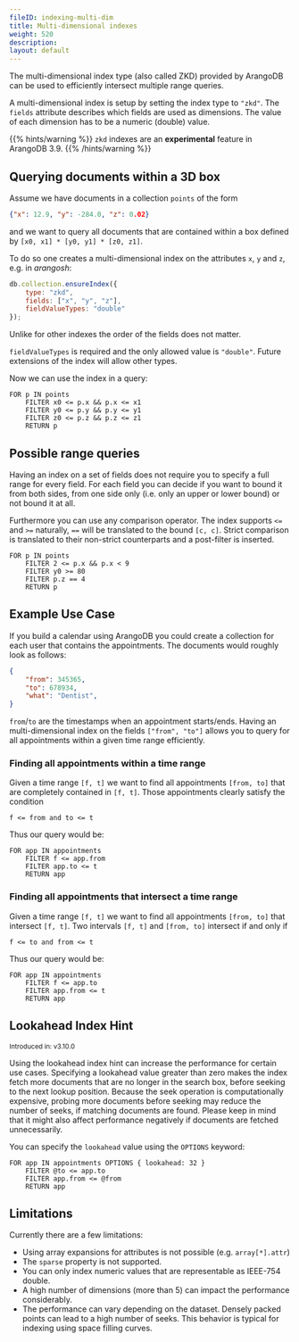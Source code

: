 ```yaml
---
fileID: indexing-multi-dim
title: Multi-dimensional indexes
weight: 520
description: 
layout: default
---
```

The multi-dimensional index type (also called ZKD) provided by ArangoDB can be
used to efficiently intersect multiple range queries.

A multi-dimensional index is setup by setting the index type to `"zkd"`.
The `fields` attribute describes which fields are used as dimensions.
The value of each dimension has to be a numeric (double) value.

{{% hints/warning %}}
`zkd` indexes are an **experimental** feature in ArangoDB 3.9.
{{% /hints/warning %}}

## Querying documents within a 3D box

Assume we have documents in a collection `points` of the form

```json
{"x": 12.9, "y": -284.0, "z": 0.02}
```

and we want to query all documents that are contained within a box defined by
`[x0, x1] * [y0, y1] * [z0, z1]`.

To do so one creates a multi-dimensional index on the attributes `x`, `y` and
`z`, e.g. in _arangosh_:

```js
db.collection.ensureIndex({
    type: "zkd",
    fields: ["x", "y", "z"],
    fieldValueTypes: "double"
});
```

Unlike for other indexes the order of the fields does not matter.

`fieldValueTypes` is required and the only allowed value is `"double"`.
Future extensions of the index will allow other types.

Now we can use the index in a query:

```aql
FOR p IN points
    FILTER x0 <= p.x && p.x <= x1
    FILTER y0 <= p.y && p.y <= y1
    FILTER z0 <= p.z && p.z <= z1
    RETURN p
```

## Possible range queries

Having an index on a set of fields does not require you to specify a full range
for every field. For each field you can decide if you want to bound
it from both sides, from one side only (i.e. only an upper or lower bound)
or not bound it at all.

Furthermore you can use any comparison operator. The index supports `<=` and `>=`
naturally, `==` will be translated to the bound `[c, c]`. Strict comparison
is translated to their non-strict counterparts and a post-filter is inserted.

```aql
FOR p IN points
    FILTER 2 <= p.x && p.x < 9
    FILTER y0 >= 80
    FILTER p.z == 4
    RETURN p
```

## Example Use Case

If you build a calendar using ArangoDB you could create a collection for each user
that contains the appointments. The documents would roughly look as follows:

```json
{
    "from": 345365,
    "to": 678934,
    "what": "Dentist",
}
```

`from`/`to` are the timestamps when an appointment starts/ends. Having an
multi-dimensional index on the fields `["from", "to"]` allows you to query
for all appointments within a given time range efficiently.

### Finding all appointments within a time range

Given a time range `[f, t]` we want to find all appointments `[from, to]` that
are completely contained in `[f, t]`. Those appointments clearly satisfy the
condition

```
f <= from and to <= t
```

Thus our query would be:

```aql
FOR app IN appointments
    FILTER f <= app.from
    FILTER app.to <= t
    RETURN app
```

### Finding all appointments that intersect a time range

Given a time range `[f, t]` we want to find all appointments `[from, to]` that
intersect `[f, t]`. Two intervals `[f, t]` and `[from, to]` intersect if
and only if

```
f <= to and from <= t
```

Thus our query would be:

```aql
FOR app IN appointments
    FILTER f <= app.to
    FILTER app.from <= t
    RETURN app
```

## Lookahead Index Hint

<small>Introduced in: v3.10.0</small>

Using the lookahead index hint can increase the performance for certain use
cases. Specifying a lookahead value greater than zero makes the index fetch
more documents that are no longer in the search box, before seeking to the
next lookup position. Because the seek operation is computationally expensive,
probing more documents before seeking may reduce the number of seeks, if
matching documents are found. Please keep in mind that it might also affect
performance negatively if documents are fetched unnecessarily.

You can specify the `lookahead` value using the `OPTIONS` keyword:

```aql
FOR app IN appointments OPTIONS { lookahead: 32 }
    FILTER @to <= app.to
    FILTER app.from <= @from
    RETURN app
```

## Limitations

Currently there are a few limitations:

- Using array expansions for attributes is not possible (e.g. `array[*].attr`)
- The `sparse` property is not supported.
- You can only index numeric values that are representable as IEEE-754 double.
- A high number of dimensions (more than 5) can impact the performance considerably.
- The performance can vary depending on the dataset. Densely packed points can
  lead to a high number of seeks. This behavior is typical for indexing using
  space filling curves.
